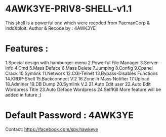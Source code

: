 # 4AWK3YE-PRIV8-SHELL-v1.1
This shell is a powerful one which were recoded from PacmanCorp & IndoXploit.
Author & Recode by : 4AWK3YE

# Features :
1.Special design with hamburger-menu
2.Powerful File Manager
3.Server-Info
4.Cmd
5.Mass Deface
6.Mass Delete
7.Jumping
8.Config
9.Cpanel Crack
10.Symlink
11.Network
12.CGI-Telnet
13.Bypass-Disables Functions
14.KRDP-Shell
15.Backconnect V.2
16.Zone-h Mass Notifier
17.Upload
18.Adminer
19.DB Dump
20.Symlink V.2
21.Auto Edit user
22.Auto Edit Wordpress Title
23.Auto Deface Wordpress
24.SelfKill
More feature will be added in future ;)
# Default Password : 4AWK3YE
Contact: https://facebook.com/spy.hawkeye
